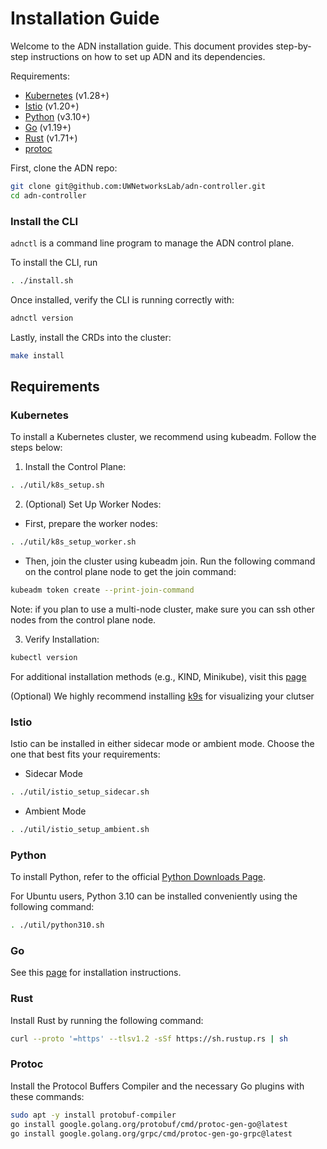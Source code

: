# Installation Guide

Welcome to the ADN installation guide. This document provides step-by-step instructions on how to set up ADN and its dependencies.

Requirements:
 - [Kubernetes](#kubernetes) (v1.28+) 
 - [Istio](#installing-adnistio) (v1.20+)
 - [Python](#python) (v3.10+)
 - [Go](#go) (v1.19+)
 - [Rust](#rust) (v1.71+)
 - [protoc](#protoc)


First, clone the ADN repo:
```bash
git clone git@github.com:UWNetworksLab/adn-controller.git
cd adn-controller
```

### Install the CLI

`adnctl` is a command line program to manage the ADN control plane.

To install the CLI, run
```bash
. ./install.sh
```

Once installed, verify the CLI is running correctly with:
```bash
adnctl version
```

Lastly, install the CRDs into the cluster:

```sh
make install
```


## Requirements

### Kubernetes
To install a Kubernetes cluster, we recommend using kubeadm. Follow the steps below:

1. Install the Control Plane:
```bash
. ./util/k8s_setup.sh
```

2. (Optional) Set Up Worker Nodes:
 - First, prepare the worker nodes:
 ```bash
 . ./util/k8s_setup_worker.sh
 ```

 - Then, join the cluster using kubeadm join. Run the following command on the control plane node to get the join command:
 ```bash
 kubeadm token create --print-join-command
 ```

Note: if you plan to use a multi-node cluster, make sure you can ssh other nodes from the control plane node.

3. Verify Installation:
```bash
kubectl version
```

For additional installation methods (e.g., KIND, Minikube), visit this [page](https://kubernetes.io/docs/tasks/tools/)

(Optional) We highly recommend installing [k9s](https://k9scli.io/topics/install/) for visualizing your clutser

### Istio

Istio can be installed in either sidecar mode or ambient mode. Choose the one that best fits your requirements:

- Sidecar Mode
```bash
. ./util/istio_setup_sidecar.sh
```

- Ambient Mode
```bash
. ./util/istio_setup_ambient.sh
```


### Python

To install Python, refer to the official [Python Downloads Page]((https://www.python.org/downloads/)).


For Ubuntu users, Python 3.10 can be installed conveniently using the following command:
```bash
. ./util/python310.sh
```

### Go

See this [page](https://go.dev/doc/install) for installation instructions.

### Rust
Install Rust by running the following command:
```bash
curl --proto '=https' --tlsv1.2 -sSf https://sh.rustup.rs | sh
```

### Protoc
Install the Protocol Buffers Compiler and the necessary Go plugins with these commands:
```bash
sudo apt -y install protobuf-compiler
go install google.golang.org/protobuf/cmd/protoc-gen-go@latest
go install google.golang.org/grpc/cmd/protoc-gen-go-grpc@latest
```